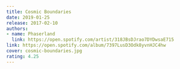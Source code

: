 ```yaml
---
title: Cosmic Boundaries
date: 2019-01-25
release: 2017-02-10
authors:
- name: Phaserland
  link: https://open.spotify.com/artist/318JBsDJrao7DYDwsaE715
link: https://open.spotify.com/album/7397LusD3Odk8yvnHJC4hw
cover: cosmic-boundaries.jpg
rating: 4.25
---
```

